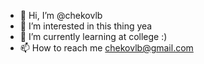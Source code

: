 - 👋 Hi, I’m @chekovlb
- 👀 I’m interested in this thing yea
- 🌱 I’m currently learning at college :)
- 📫 How to reach me chekovlb@gmail.com

<!---
chekovlb/chekovlb is a ✨ special ✨ repository because its `README.md` (this file) appears on your GitHub profile.
You can click the Preview link to take a look at your changes.
--->
